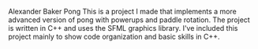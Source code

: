 Alexander Baker
Pong
This is a project I made that implements a more advanced version of pong with powerups and paddle rotation. 
The project is written in C++ and uses the SFML graphics library. I've included this project mainly to show
code organization and basic skills in C++. 
